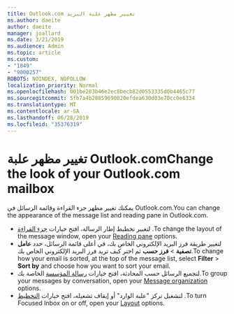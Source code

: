 ```yaml
---
title: Outlook.com تغيير مظهر علبة البريد
ms.author: daeite
author: daeite
manager: joallard
ms.date: 3/21/2019
ms.audience: Admin
ms.topic: article
ms.custom:
- "1849"
- "9000257"
ROBOTS: NOINDEX, NOFOLLOW
localization_priority: Normal
ms.openlocfilehash: 001be203b46e2ec8becb82d0553335d0b4465c77
ms.sourcegitcommit: 5fb7a4b28859690020efdea630d03e70cc0e6334
ms.translationtype: MT
ms.contentlocale: ar-SA
ms.lasthandoff: 06/28/2019
ms.locfileid: "35376319"
---
```

# <a name="change-the-look-of-your-outlookcom-mailbox"></a><span data-ttu-id="68e1f-102">تغيير مظهر علبة Outlook.com</span><span class="sxs-lookup"><span data-stu-id="68e1f-102">Change the look of your Outlook.com mailbox</span></span>

<span data-ttu-id="68e1f-103">يمكنك تغيير مظهر جزء القراءة وقائمة الرسائل في Outlook.com.</span><span class="sxs-lookup"><span data-stu-id="68e1f-103">You can change the appearance of the message list and reading pane in Outlook.com.</span></span>

- <span data-ttu-id="68e1f-104">لتغيير تخطيط إطار الرسالة، افتح خيارات [جزء القراءة](https://outlook.live.com/mail/options/mail/layout/readingPane) .</span><span class="sxs-lookup"><span data-stu-id="68e1f-104">To change the layout of the message window, open your [Reading pane](https://outlook.live.com/mail/options/mail/layout/readingPane) options.</span></span>
- <span data-ttu-id="68e1f-105">لتغيير طريقة فرز البريد الإلكتروني الخاص بك، في أعلى قائمة الرسائل، حدد **عامل تصفية** > **فرز حسب** ثم اختر كيف تريد فرز البريد الإلكتروني الخاص بك.</span><span class="sxs-lookup"><span data-stu-id="68e1f-105">To change how your email is sorted, at the top of the message list, select **Filter** > **Sort by** and choose how you want to sort your email.</span></span>
- <span data-ttu-id="68e1f-106">لتجميع الرسائل حسب المحادثة، افتح خيارات [رسالة المؤسسة](https://outlook.live.com/mail/options/mail/layout/conversations) الخاصة بك.</span><span class="sxs-lookup"><span data-stu-id="68e1f-106">To group your messages by conversation, open your [Message organization](https://outlook.live.com/mail/options/mail/layout/conversations) options.</span></span>
- <span data-ttu-id="68e1f-107">لتشغيل تركز "علبة الوارد" أو إيقاف تشغيله، افتح خيارات [التخطيط](https://outlook.live.com/mail/options/mail/layout/focused) .</span><span class="sxs-lookup"><span data-stu-id="68e1f-107">To turn Focused Inbox on or off, open your [Layout](https://outlook.live.com/mail/options/mail/layout/focused) options.</span></span>